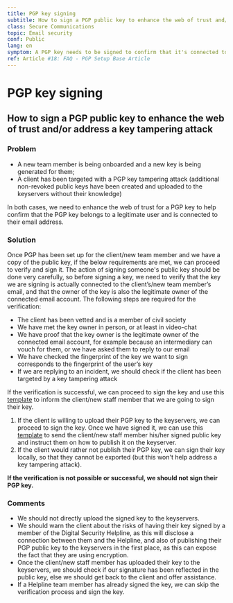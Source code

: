 ```yaml
---
title: PGP key signing
subtitle: How to sign a PGP public key to enhance the web of trust and/or address a key tampering attack 
class: Secure Communications
topic: Email security 
conf: Public
lang: en
symptom: A PGP key needs to be signed to confirm that it's connected to a user's email address
ref: Article #18: FAQ - PGP Setup Base Article
---
```


# PGP key signing
## How to sign a PGP public key to enhance the web of trust and/or address a key tampering attack 

### Problem

- A new team member is being onboarded and a new key is being
  generated for them;
- A client has been targeted with a PGP key tampering attack (additional
  non-revoked public keys have been created and uploaded to the keyservers
  without their knowledge)

In both cases, we need to enhance the web of trust for a PGP key to help confirm
that the PGP key belongs to a legitimate user and is connected to their email
address.


### Solution

Once PGP has been set up for the client/new team member and we have a copy of
the public key, if the below requirements are met, we can proceed to verify and
sign it. The action of signing someone's public key should be done very
carefully, so before signing a key, we need to verify that the key we are
signing is actually connected to the client’s/new team member’s email, and that
the owner of the key is also the legitimate owner of the connected email
account. The following steps are required for the verification:

- The client has been vetted and is a member of civil society
- We have met the key owner in person, or at least in video-chat 
- We have proof that the key owner is the legitimate owner of the connected
  email account, for example because an intermediary can vouch for them, or we
  have asked them to reply to our email
- We have checked the fingerprint of the key we want to sign corresponds to the
  fingerprint of the user’s key
- If we are replying to an incident, we should check if the client has been
  targeted by a key tampering attack

If the verification is successful, we can proceed to sign the key and use this
[template](../Templates/PGP_keysigning_intro.md) to inform the client/new staff
member that we are going to sign their key.

1. If the client is willing to upload their PGP key to the keyservers, we can
proceed to sign the key. Once we have signed it, we can use this
[template](../Templates/PGP_keysigning_final.md) to send the client/new staff
member his/her signed public key and instruct them on how to publish it on the
keyserver.
2. If the client would rather not publish their PGP key, we can sign their key
locally, so that they cannot be exported  (but this won't help address a key
tampering attack).

**If the verification is not possible or successful, we should not sign their PGP key.**

### Comments

- We should not directly upload the signed key to the keyservers.
- We should warn the client about the risks of having their key signed by a
  member of the   Digital Security Helpline, as this will disclose a connection
  between them and the Helpline, and also of publishing their PGP public key to 
  the keyservers in the first place, as this can expose the fact that they are 
  using encryption.
- Once the client/new staff member has uploaded their key to the keyservers, we
  should check if our signature has been reflected in the public key, else we
  should get back to the client and offer assistance.
- If a Helpline team member has already signed the key, we can skip the
  verification process and sign the key.

